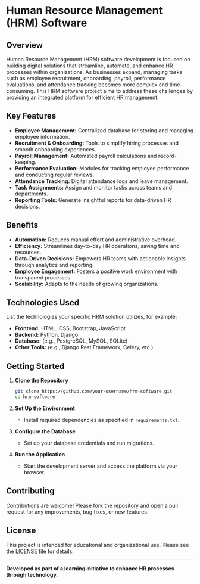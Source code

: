 # Human Resource Management (HRM) Software

## Overview

Human Resource Management (HRM) software development is focused on building digital solutions that streamline, automate, and enhance HR processes within organizations. As businesses expand, managing tasks such as employee recruitment, onboarding, payroll, performance evaluations, and attendance tracking becomes more complex and time-consuming. This HRM software project aims to address these challenges by providing an integrated platform for efficient HR management.

## Key Features

- **Employee Management:** Centralized database for storing and managing employee information.
- **Recruitment & Onboarding:** Tools to simplify hiring processes and smooth onboarding experiences.
- **Payroll Management:** Automated payroll calculations and record-keeping.
- **Performance Evaluation:** Modules for tracking employee performance and conducting regular reviews.
- **Attendance Tracking:** Digital attendance logs and leave management.
- **Task Assignments:** Assign and monitor tasks across teams and departments.
- **Reporting Tools:** Generate insightful reports for data-driven HR decisions.

## Benefits

- **Automation:** Reduces manual effort and administrative overhead.
- **Efficiency:** Streamlines day-to-day HR operations, saving time and resources.
- **Data-Driven Decisions:** Empowers HR teams with actionable insights through analytics and reporting.
- **Employee Engagement:** Fosters a positive work environment with transparent processes.
- **Scalability:** Adapts to the needs of growing organizations.

## Technologies Used

List the technologies your specific HRM solution utilizes, for example:
- **Frontend:** HTML, CSS, Bootstrap, JavaScript
- **Backend:** Python, Django
- **Database:** (e.g., PostgreSQL, MySQL, SQLite)
- **Other Tools:** (e.g., Django Rest Framework, Celery, etc.)

## Getting Started

1. **Clone the Repository**
   ```bash
   git clone https://github.com/your-username/hrm-software.git
   cd hrm-software
   ```

2. **Set Up the Environment**
   - Install required dependencies as specified in `requirements.txt`.

3. **Configure the Database**
   - Set up your database credentials and run migrations.

4. **Run the Application**
   - Start the development server and access the platform via your browser.

## Contributing

Contributions are welcome! Please fork the repository and open a pull request for any improvements, bug fixes, or new features.

## License

This project is intended for educational and organizational use. Please see the [LICENSE](LICENSE) file for details.

---

**Developed as part of a learning initiative to enhance HR processes through technology.**
